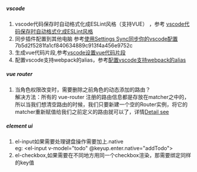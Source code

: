 ##### vscode
1. vscode代码保存时自动格式化成ESLint风格（支持VUE） ，参考 [vscode代码保存时自动格式化成ESLint风格](https://www.jianshu.com/p/68dbca4a9a11)  
2. 同步插件配置到其他电脑 参考[使用Settings Sync同步你的vscode配置](https://www.jianshu.com/p/3470c040c050)  
7b5d2f5281fa1cf840634889c913f4a456e9752c
3. 生成vue代码片段,参考[vscode设置vue代码片段](https://segmentfault.com/a/1190000015336481) 
4. 配置vscode支持webpack的alias，参考[配置vscode支持webpack的alias](https://www.jianshu.com/p/552eac30ddbf)

##### vue router
1. 当角色权限改变时，需要删除之前角色的动态添加的路由？  
   解决方法：所有的 vue-router 注册的路由信息都是存放在matcher之中的，所以当我们想清空路由的时候，我们只要新建一个空的Router实例，将它的matcher重新赋值给我们之前定义的路由就可以了，详情[Detail see](https://github.com/vuejs/vue-router/issues/1234#issuecomment-357941465)

##### element ui
1. el-input如果需要处理键盘操作需要加上.native    
   eg: <el-input v-model="todo" @keyup.enter.native="addTodo"></el-input>  
2. el-checkbox,如果需要在不同地方用同一个checkbox渲染，那需要绑定同样的key值
